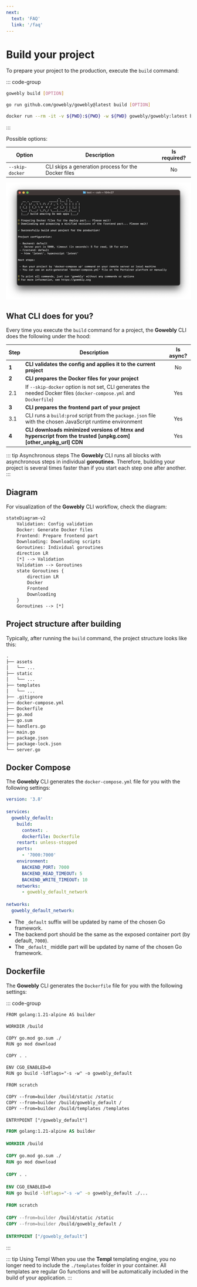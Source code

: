```yaml
---
next:
  text: 'FAQ'
  link: '/faq'
---
```


# Build your project

To prepare your project to the production, execute the `build` command:

::: code-group
```bash [CLI]
gowebly build [OPTION]
```

```bash [Go]
go run github.com/gowebly/gowebly@latest build [OPTION]
```

```bash [Docker]
docker run --rm -it -v ${PWD}:${PWD} -w ${PWD} gowebly/gowebly:latest build [OPTION]
```
:::

Possible options:

| Option          | Description                                         | Is required? |
| --------------- | --------------------------------------------------- | :----------: |
| `--skip-docker` | CLI skips a generation process for the Docker files |      No      |

<!--@include: ../parts/block_default_config.md -->

<img width="720" alt="gowebly build" src="https://raw.githubusercontent.com/gowebly/.github/main/images/gowebly_build.png">

## What CLI does for you?

Every time you execute the `build` command for a project, the **Gowebly** CLI does the following under the hood:

| Step  | Description                                                                                                         | Is async? |
| ----- | ------------------------------------------------------------------------------------------------------------------- | :-------: |
| **1** | **CLI validates the config and applies it to the current project**                                                  |    No     |
| **2** | **CLI prepares the Docker files for your project**                                                                  |           |
| 2.1   | If `--skip-docker` option is not set, CLI generates the needed Docker files (`docker-compose.yml` and `Dockerfile`) |    Yes    |
| **3** | **CLI prepares the frontend part of your project**                                                                  |           |
| 3.1   | CLI runs a `build:prod` script from the `package.json` file with the chosen JavaScript runtime environment          |    Yes    |
| **4** | **CLI downloads minimized versions of htmx and hyperscript from the trusted [unpkg.com][other_unpkg_url] CDN**      |    Yes    |

::: tip Asynchronous steps
The **Gowebly** CLI runs all blocks with asynchronous steps in individual **goroutines**. Therefore, building your project is several times faster than if you start each step one after another.
:::

## Diagram

For visualization of the **Gowebly** CLI workflow, check the diagram:

```mermaid
stateDiagram-v2
    Validation: Config validation
    Docker: Generate Docker files
    Frontend: Prepare frontend part
    Downloading: Downloading scripts
    Goroutines: Individual goroutines
    direction LR
    [*] --> Validation
    Validation --> Goroutines
    state Goroutines {
        direction LR
        Docker
        Frontend
        Downloading
    }
    Goroutines --> [*]
```

## Project structure after building

Typically, after running the `build` command, the project structure looks like this:

```bash{9-10}
.
├── assets
│   └── ...
├── static
│   └── ...
├── templates
│   └── ...
├── .gitignore
├── docker-compose.yml
├── Dockerfile
├── go.mod
├── go.sum
├── handlers.go
├── main.go
├── package.json
├── package-lock.json
└── server.go
```

## Docker Compose

The **Gowebly** CLI generates the `docker-compose.yml` file for you with the following settings:

```yaml
version: '3.8'

services:
  gowebly_default:
    build:
      context: .
      dockerfile: Dockerfile
    restart: unless-stopped
    ports:
      - '7000:7000'
    environment:
      BACKEND_PORT: 7000
      BACKEND_READ_TIMEOUT: 5
      BACKEND_WRITE_TIMEOUT: 10
    networks:
      - gowebly_default_network

networks:
  gowebly_default_network:
```

- The `_default` suffix will be updated by name of the chosen Go framework.
- The backend port should be the same as the exposed container port (by default, `7000`).
- The `_default_` middle part will be updated by name of the chosen Go framework.

## Dockerfile

The **Gowebly** CLI generates the `Dockerfile` file for you with the following settings:

::: code-group
```dockerfile{17} [Without template engines]
FROM golang:1.21-alpine AS builder

WORKDIR /build

COPY go.mod go.sum ./
RUN go mod download

COPY . .

ENV CGO_ENABLED=0
RUN go build -ldflags="-s -w" -o gowebly_default

FROM scratch

COPY --from=builder /build/static /static
COPY --from=builder /build/gowebly_default /
COPY --from=builder /build/templates /templates

ENTRYPOINT ["/gowebly_default"]
```

```dockerfile [Using Templ]
FROM golang:1.21-alpine AS builder

WORKDIR /build

COPY go.mod go.sum ./
RUN go mod download

COPY . .

ENV CGO_ENABLED=0
RUN go build -ldflags="-s -w" -o gowebly_default ./...

FROM scratch

COPY --from=builder /build/static /static
COPY --from=builder /build/gowebly_default /

ENTRYPOINT ["/gowebly_default"]
```
:::

::: tip Using Templ
When you use the **Templ** templating engine, you no longer need to include the `./templates` folder in your container. All templates are regular Go functions and will be automatically included in the build of your application.
:::

<!--@include: ../parts/links.md -->